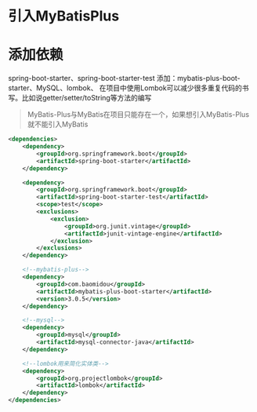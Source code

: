 # 引入MyBatisPlus

# 添加依赖

spring-boot-starter、spring-boot-starter-test
添加：mybatis-plus-boot-starter、MySQL、lombok、
在项目中使用Lombok可以减少很多重复代码的书写。比如说getter/setter/toString等方法的编写

> MyBatis-Plus与MyBatis在项目只能存在一个，如果想引入MyBatis-Plus就不能引入MyBatis

```xml
<dependencies>
    <dependency>
        <groupId>org.springframework.boot</groupId>
        <artifactId>spring-boot-starter</artifactId>
    </dependency>

    <dependency>
        <groupId>org.springframework.boot</groupId>
        <artifactId>spring-boot-starter-test</artifactId>
        <scope>test</scope>
        <exclusions>
            <exclusion>
                <groupId>org.junit.vintage</groupId>
                <artifactId>junit-vintage-engine</artifactId>
            </exclusion>
        </exclusions>
    </dependency>

    <!--mybatis-plus-->
    <dependency>
        <groupId>com.baomidou</groupId>
        <artifactId>mybatis-plus-boot-starter</artifactId>
        <version>3.0.5</version>
    </dependency>

    <!--mysql-->
    <dependency>
        <groupId>mysql</groupId>
        <artifactId>mysql-connector-java</artifactId>
    </dependency>

    <!--lombok用来简化实体类-->
    <dependency>
        <groupId>org.projectlombok</groupId>
        <artifactId>lombok</artifactId>
    </dependency>
</dependencies>
```

